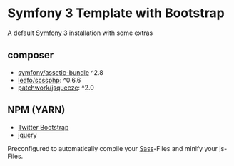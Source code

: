 Symfony 3 Template with Bootstrap
=================================
A default [Symfony 3](http://symfony.com/doc/current/index.html) installation with some extras

composer
--------
* [symfony/assetic-bundle](https://packagist.org/packages/symfony/assetic-bundle) ^2.8
* [leafo/scssphp](https://packagist.org/packages/leafo/scssphp): ^0.6.6
* [patchwork/jsqueeze](https://packagist.org/packages/patchwork/jsqueeze): ^2.0

NPM (YARN)
----------
* [Twitter Bootstrap](http://getbootstrap.com/)
* [jquery](https://jquery.com/) 


Preconfigured to automatically compile your [Sass](http://sass-lang.com/)-Files and minify your js-Files. 